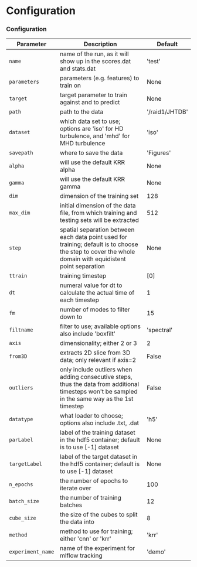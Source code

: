 Configuration
===


### Configuration

| Parameter                             | Description                                | Default                                         |
| ------------------------------------- | ------------------------------------------ | ----------------------------------------------- |
| `name` | name of the run, as it will show up in the scores.dat and stats.dat | 'test' |
| `parameters` | parameters (e.g. features) to train on | None |
| `target` | target parameter to train against and to predict | None |
| `path` | path to the data | '/raid1/JHTDB' |
| `dataset` | which data set to use; options are 'iso' for HD turbulence, and 'mhd' for MHD turbulence | 'iso' |
| `savepath` | where to save the data | 'Figures' |
| `alpha` | will use the default KRR alpha | None |
| `gamma` |  will use the default KRR gamma | None |
| `dim` |  dimension of the training set | 128 |
| `max_dim` |  initial dimension of the data file, from which training and testing sets will be extracted | 512 |
| `step` | spatial separation between each data point used for training; default is to choose the step to cover the whole domain with equidistent point separation | None |
| `ttrain` | training timestep | [0] |
| `dt` |  numeral value for dt to calculate the actual time of each timestep | 1 |
| `fm` | number of modes to filter down to | 15 |
| `filtname` |  filter to use; available options also include 'boxfilt' | 'spectral' |
| `axis` |  dimensionality; either 2 or 3 | 2 |
| `from3D` |  extracts 2D slice from 3D data; only relevant if axis=2 | False |
| `outliers` |  only include outliers when adding consecutive steps, thus the data from additional timesteps won't be sampled in the same way as the 1st timestep | False |
| `datatype` | what loader to choose; options also include .txt, .dat | 'h5' |
| `parLabel` | label of the training dataset in the hdf5 container; default is to use [-1] dataset | None | 
| `targetLabel` | label of the target dataset in the hdf5 container; default is to use [-1] dataset | None | 
| `n_epochs` | the number of epochs to iterate over | 100 |
| `batch_size` | the number of training batches | 12 |
| `cube_size` | the size of the cubes to split the data into | 8 |
| `method` | method to use for training; either 'cnn' or 'krr' | 'krr' |
| `experiment_name` | name of the experiment for mlflow tracking | 'demo' |
